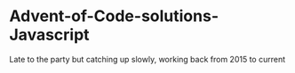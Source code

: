 # Advent-of-Code-solutions-Javascript
Late to the party but catching up slowly, working back from 2015 to current
